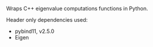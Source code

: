 Wraps C++ eigenvalue computations functions in Python.

Header only dependencies used:
 * pybind11, v2.5.0
 * Eigen